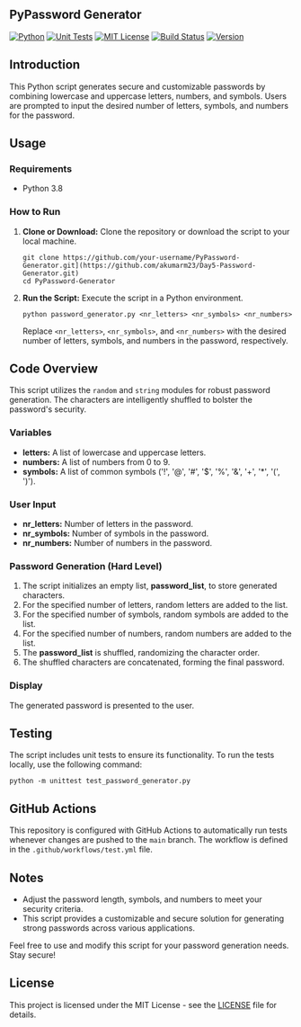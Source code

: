 ## PyPassword Generator

[![Python](https://img.shields.io/badge/Python-3.8-blue.svg)](https://www.python.org/)
[![Unit Tests](https://img.shields.io/badge/Unit%20Tests-passing-brightgreen.svg)](https://github.com/akumarm23/Day5-Password-Generator/actions)
[![MIT License](https://img.shields.io/badge/License-MIT-blue.svg)](https://opensource.org/licenses/MIT)
[![Build Status](https://github.com/akumarm23/Day5-Password-Generator/workflows/Build/badge.svg)](https://github.com/akumarm23/Day5-Password-Generator/actions)
[![Version](https://img.shields.io/badge/Version-1.0-brightgreen.svg)](https://github.com/akumarm23/Day5-Password-Generator/releases)

## Introduction

This Python script generates secure and customizable passwords by combining lowercase and uppercase letters, numbers, and symbols. Users are prompted to input the desired number of letters, symbols, and numbers for the password.

## Usage

### Requirements

- Python 3.8

### How to Run

1. **Clone or Download:**
   Clone the repository or download the script to your local machine.
   
   ```
   git clone https://github.com/your-username/PyPassword-Generator.git](https://github.com/akumarm23/Day5-Password-Generator.git)
   cd PyPassword-Generator
   ```
   
3. **Run the Script:**
   Execute the script in a Python environment.
   
    ```
   python password_generator.py <nr_letters> <nr_symbols> <nr_numbers>
    ```
    
   Replace `<nr_letters>`, `<nr_symbols>`, and `<nr_numbers>` with the desired number of letters, symbols, and numbers in the password, respectively.

## Code Overview

This script utilizes the `random` and `string` modules for robust password generation. The characters are intelligently shuffled to bolster the password's security.

### Variables

- **letters:** A list of lowercase and uppercase letters.
- **numbers:** A list of numbers from 0 to 9.
- **symbols:** A list of common symbols ('!', '@', '#', '$', '%', '&', '+', '*', '(', ')').

### User Input

- **nr_letters:** Number of letters in the password.
- **nr_symbols:** Number of symbols in the password.
- **nr_numbers:** Number of numbers in the password.

### Password Generation (Hard Level)

1. The script initializes an empty list, **password_list**, to store generated characters.
2. For the specified number of letters, random letters are added to the list.
3. For the specified number of symbols, random symbols are added to the list.
4. For the specified number of numbers, random numbers are added to the list.
5. The **password_list** is shuffled, randomizing the character order.
6. The shuffled characters are concatenated, forming the final password.

### Display

The generated password is presented to the user.

## Testing

The script includes unit tests to ensure its functionality. To run the tests locally, use the following command:

 ```
python -m unittest test_password_generator.py
 ```

## GitHub Actions

This repository is configured with GitHub Actions to automatically run tests whenever changes are pushed to the `main` branch. The workflow is defined in the `.github/workflows/test.yml` file.

## Notes

- Adjust the password length, symbols, and numbers to meet your security criteria.
- This script provides a customizable and secure solution for generating strong passwords across various applications.

Feel free to use and modify this script for your password generation needs. Stay secure!

## License

This project is licensed under the MIT License - see the [LICENSE](LICENSE) file for details.
